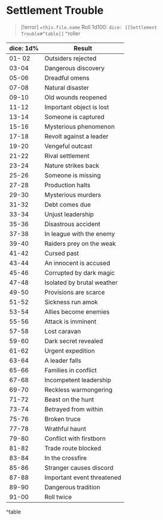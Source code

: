 # Settlement Trouble
> [!error] `=this.file.name`
> Roll 1d100: `dice: [[Settlement Trouble#^table]]`
^roller

| dice: 1d%   | Result                     |
|--------|----------------------------|
| 01- 02 | Outsiders rejected         |
| 03-04 | Dangerous discovery        |
| 05-06 | Dreadful omens             |
| 07-08| Natural disaster           |
| 09-10 | Old wounds reopened        |
| 11-12 | Important object is lost   |
| 13-14  | Someone is captured        |
| 15-16  | Mysterious phenomenon      |
| 17-18  | Revolt against a leader    |
| 19-20  | Vengeful outcast           |
| 21-22  | Rival settlement           |
| 23-24  | Nature strikes back        |
| 25-26  | Someone is missing         |
| 27-28  | Production halts           |
| 29-30  | Mysterious murders         |
| 31-32  | Debt comes due             |
| 33-34  | Unjust leadership          |
| 35-36  | Disastrous accident        |
| 37-38  | In league with the enemy   |
| 39-40  | Raiders prey on the weak   |
| 41-42  | Cursed past                |
| 43-44  | An innocent is accused     |
| 45-46  | Corrupted by dark magic    |
| 47-48  | Isolated by brutal weather |
| 49-50  | Provisions are scarce      |
| 51-52  | Sickness run amok          |
| 53-54  | Allies become enemies      |
| 55-56  | Attack is imminent         |
| 57-58  | Lost caravan               |
| 59-60  | Dark secret revealed       |
| 61-62  | Urgent expedition          |
| 63-64  | A leader falls             |
| 65-66  | Families in conflict       |
| 67-68  | Incompetent leadership     |
| 69-70  | Reckless warmongering      |
| 71-72  | Beast on the hunt          |
| 73-74  | Betrayed from within       |
| 75-76  | Broken truce               |
| 77-78  | Wrathful haunt             |
| 79-80  | Conflict with firstborn    |
| 81-82  | Trade route blocked        |
| 83-84  | In the crossfire           |
| 85-86  | Stranger causes discord    |
| 87-88  | Important event threatened |
| 89-90  | Dangerous tradition        |
| 91-00  | Roll twice                 |
^table

